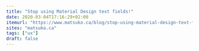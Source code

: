 ```yaml
---
title: "Stop using Material Design text fields!"
date: 2020-03-04T17:16:29+02:00
itemurl: "https://www.matsuko.ca/blog/stop-using-material-design-text-fields/"
sites: "matsuko.ca"
tags: ["ux"]
draft: false
---
```


